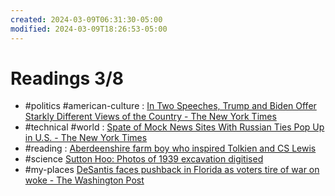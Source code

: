 ```yaml
---
created: 2024-03-09T06:31:30-05:00
modified: 2024-03-09T18:26:53-05:00
---
```


# Readings 3/8

- #politics #american-culture :  [In Two Speeches, Trump and Biden Offer Starkly Different Views of the Country - The New York Times](https://www.nytimes.com/2024/03/08/us/politics/trump-biden-speeches.html)
- #technical #world : [Spate of Mock News Sites With Russian Ties Pop Up in U.S. - The New York Times](https://www.nytimes.com/2024/03/07/business/media/russia-us-news-sites.html)
- #reading : [Aberdeenshire farm boy who inspired Tolkien and CS Lewis](https://www.bbc.com/news/articles/clkm0ejnzedo)
- #science [Sutton Hoo: Photos of 1939 excavation digitised](https://www.bbc.com/news/uk-england-suffolk-58727183)
- #my-places [DeSantis faces pushback in Florida as voters tire of war on woke - The Washington Post](https://www.washingtonpost.com/nation/2024/03/09/desantis-florida-woke-culture-wars-legislature/?utm_source=newsshowcase&utm_medium=gnews&utm_campaign=CDAqDwgAKgcICjCO1JQKMLfRdDDks_UB&utm_content=rundown)
